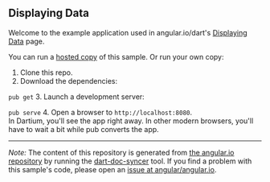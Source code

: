 

## Displaying Data

Welcome to the example application used in angular.io/dart's
[Displaying Data](https://angular.io/docs/dart/latest/guide/displaying-data.html) page.

You can run a [hosted copy](http://angular-examples.github.io/displaying-data) of this sample. Or run your own copy:

1. Clone this repo.
2. Download the dependencies:

  `pub get`
3. Launch a development server:

  `pub serve`
4. Open a browser to `http://localhost:8080`.<br/>
  In Dartium, you'll see the app right away. In other modern browsers,
  you'll have to wait a bit while pub converts the app.



-------------------------------------------------------

*Note:* The content of this repository is generated from
[the angular.io repository](//github.com/angular/angular.io/tree/master/public/docs/_examples/displaying-data/dart) by running the
[dart-doc-syncer](//github.com/angular/dart-doc-syncer) tool.
If you find a problem with this sample's code, please open an
[issue at angular/angular.io](//github.com/angular/angular.io/issues/new?labels=dart,example&title=%5BDart%5D%5Bexample%5D%20guide/displaying-data%3A%20).
